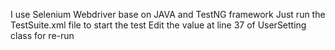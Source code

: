 I use Selenium Webdriver base on JAVA and TestNG framework
Just run the TestSuite.xml file to start the test
Edit the value at line 37 of UserSetting class for re-run
